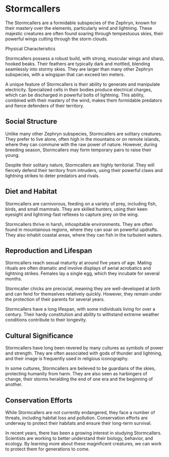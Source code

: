 # Stormcallers

The Stormcallers are a formidable subspecies of the Zephryn, known for their mastery over the elements, particularly wind and lightning. These majestic creatures are often found soaring through tempestuous skies, their powerful wings cutting through the storm clouds.

Physical Characteristics

Stormcallers possess a robust build, with strong, muscular wings and sharp, hooked beaks. Their feathers are typically dark and mottled, blending seamlessly into stormy skies. They are larger than many other Zephryn subspecies, with a wingspan that can exceed ten meters.

A unique feature of Stormcallers is their ability to generate and manipulate electricity. Specialized cells in their bodies produce electrical charges, which can be discharged in powerful bolts of lightning. This ability, combined with their mastery of the wind, makes them formidable predators and fierce defenders of their territory.

## Social Structure

Unlike many other Zephryn subspecies, Stormcallers are solitary creatures. They prefer to live alone, often high in the mountains or on remote islands, where they can commune with the raw power of nature. However, during breeding season, Stormcallers may form temporary pairs to raise their young.

Despite their solitary nature, Stormcallers are highly territorial. They will fiercely defend their territory from intruders, using their powerful claws and lightning strikes to deter predators and rivals.

## Diet and Habitat

Stormcallers are carnivorous, feeding on a variety of prey, including fish, birds, and small mammals. They are skilled hunters, using their keen eyesight and lightning-fast reflexes to capture prey on the wing.

Stormcallers thrive in harsh, inhospitable environments. They are often found in mountainous regions, where they can soar on powerful updrafts. They also inhabit coastal areas, where they can fish in the turbulent waters.

## Reproduction and Lifespan

Stormcallers reach sexual maturity at around five years of age. Mating rituals are often dramatic and involve displays of aerial acrobatics and lightning strikes. Females lay a single egg, which they incubate for several months.

Stormcaller chicks are precocial, meaning they are well-developed at birth and can fend for themselves relatively quickly. However, they remain under the protection of their parents for several years.

Stormcallers have a long lifespan, with some individuals living for over a century. Their hardy constitution and ability to withstand extreme weather conditions contribute to their longevity.

## Cultural Significance

Stormcallers have long been revered by many cultures as symbols of power and strength. They are often associated with gods of thunder and lightning, and their image is frequently used in religious iconography.

In some cultures, Stormcallers are believed to be guardians of the skies, protecting humanity from harm. They are also seen as harbingers of change, their storms heralding the end of one era and the beginning of another.

## Conservation Efforts

While Stormcallers are not currently endangered, they face a number of threats, including habitat loss and pollution. Conservation efforts are underway to protect their habitats and ensure their long-term survival.

In recent years, there has been a growing interest in studying Stormcallers. Scientists are working to better understand their biology, behavior, and ecology. By learning more about these magnificent creatures, we can work to protect them for generations to come.
